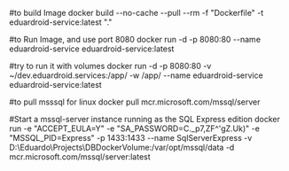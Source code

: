 #to build Image
docker build --no-cache --pull --rm -f "Dockerfile" -t eduardroid-service:latest "."

#to Run Image, and use port 8080
docker run -d -p 8080:80 --name eduardroid-service eduardroid-service:latest

#try to run it with volumes
docker run -d -p 8080:80 -v ~/dev.eduardroid.services:/app/ -w /app/ --name eduardroid-service eduardroid-service:latest

#to pull msssql for linux
docker pull mcr.microsoft.com/mssql/server

#Start a mssql-server instance running as the SQL Express edition
docker run -e "ACCEPT_EULA=Y" -e "SA_PASSWORD=C._p7,ZF^'gZ.Uk)" -e "MSSQL_PID=Express"  -p 1433:1433 --name SqlServerExpress -v D:\Eduardo\Projects\DBDockerVolume:/var/opt/mssql/data -d mcr.microsoft.com/mssql/server:latest
